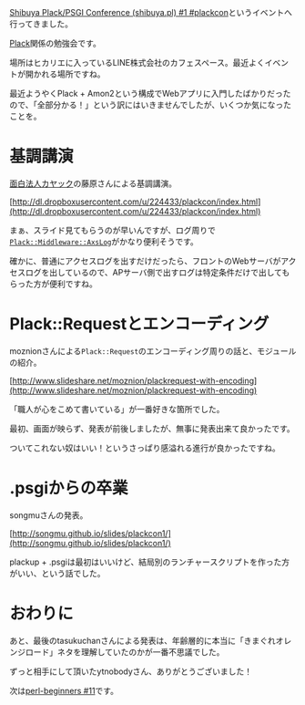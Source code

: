 [Shibuya Plack/PSGI Conference (shibuya.pl) #1 #plackcon](http://atnd.org/events/45276)というイベントへ行ってきました。

[Plack](http://plackperl.org)関係の勉強会です。

場所はヒカリエに入っているLINE株式会社のカフェスペース。最近よくイベントが開かれる場所ですね。

最近ようやくPlack + Amon2という構成でWebアプリに入門したばかりだったので、「全部分かる！」という訳にはいきませんでしたが、いくつか気になったことを。

# 基調講演

[面白法人カヤック](http://www.kayac.com)の藤原さんによる基調講演。

[http://dl.dropboxusercontent.com/u/224433/plackcon/index.html](http://dl.dropboxusercontent.com/u/224433/plackcon/index.html)

まぁ、スライド見てもらうのが早いんですが、ログ周りで[`Plack::Middleware::AxsLog`](https://metacpan.org/pod/Plack::Middleware::AxsLog)がかなり便利そうです。

確かに、普通にアクセスログを出すだけだったら、フロントのWebサーバがアクセスログを出しているので、APサーバ側で出すログは特定条件だけで出してもらった方が便利ですね。

# Plack::Requestとエンコーディング

moznionさんによる`Plack::Request`のエンコーディング周りの話と、モジュールの紹介。

[http://www.slideshare.net/moznion/plackrequest-with-encoding](http://www.slideshare.net/moznion/plackrequest-with-encoding)

「職人が心をこめて書いている」が一番好きな箇所でした。

最初、画面が映らず、発表が前後しましたが、無事に発表出来て良かったです。

ついてこれない奴はいい！というさっぱり感溢れる進行が良かったですね。

# .psgiからの卒業

songmuさんの発表。

[http://songmu.github.io/slides/plackcon1/](http://songmu.github.io/slides/plackcon1/)

plackup + .psgiは最初はいいけど、結局別のランチャースクリプトを作った方がいい、という話でした。

# おわりに

あと、最後のtasukuchanさんによる発表は、年齢層的に本当に「きまぐれオレンジロード」ネタを理解していたのかが一番不思議でした。

ずっと相手にして頂いたytnobodyさん、ありがとうございました！

次は[perl-beginners #11](http://www.perl-beginners.org)です。
